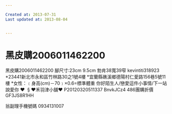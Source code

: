 ```yaml
---

Created at: 2013-07-31
Last updated at: 2013-08-04


---
```


# 黑皮購2006011462200


黑皮購2006011462200
腳尺寸:23cm 9.5cm
勃肯38寬39窄
kevintiti318923
\*23441新北市永和區竹林路30之1號4樓
\*宜蘭縣礁溪鄉德陽村仁愛路156巷5號11樓
\*女性：﹝身高(cm)－70﹞×0.6=標準體重
你好陌生人/戀愛這件小事情/下一站說愛你
♥  §
♥禾羽津小舖♥
P20120320511337
BnvkJCz4
486團購折價 GF3JS8R1HH

翁副理手機號碼 0934131007


